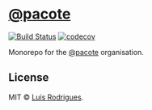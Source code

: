 # [@pacote](https://www.npmjs.com/org/pacote)

[![Build Status](https://travis-ci.org/PacoteJS/pacote.svg?branch=main)](https://travis-ci.org/PacoteJS/pacote) [![codecov](https://codecov.io/gh/PacoteJS/pacote/branch/main/graph/badge.svg)](https://codecov.io/gh/PacoteJS/pacote)

Monorepo for the [@pacote](https://www.npmjs.com/org/pacote) organisation.

## License

MIT © [Luís Rodrigues](https://goblindegook.com).
